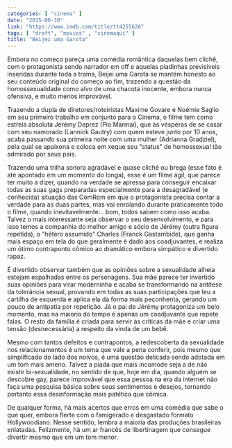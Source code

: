 ```yaml
---
categories: [ "cinema" ]
date: "2015-06-10"
link: "https://www.imdb.com/title/tt4255626"
tags: [ "draft", "movies" , "cinemaqui" ]
title: "Beijei uma Garota"
---
```

Embora no começo pareça uma comédia romântica daquelas bem clichê, com o protagonista sendo narrador em off e aquelas piadinhas previsíveis inseridas durante toda a trama, Beijei uma Garota se mantém honesto ao seu conteúdo original do começo ao fim, trazendo a questão da homossexualidade como alvo de uma chacota inocente, embora nunca ofensiva, e muito menos improvável.

Trazendo a dupla de diretores/roteiristas Maxime Govare e Noémie Saglio em seu primeiro trabalho em conjunto para o Cinema, o filme tem como estrela absoluta Jérémy Deprez (Pio Marmaï), que às vésperas de se casar com seu namorado (Lannick Gautry) com quem esteve junto por 10 anos, acaba passando sua primeira noite com uma mulher (Adrianna Gradziel), pela qual se apaixona e coloca em xeque seu "status" de homossexual tão admirado por seus pais.

Trazendo uma trilha sonora agradável e quase clichê ou brega (esse fato é até apontado em um momento do longa), esse é um filme ágil, que parece ter muito a dizer, quando na verdade se apressa para conseguir encaixar todas as suas gags preparadas especialmente para a desagradável (e conhecida) situação das ComRom em que o protagonista precisa contar a verdade para as duas partes, mas vai enrolando durante praticamente todo o filme, quando inevitavelmente... bom, todos sabem como isso acaba. Talvez o mais interessante seja observar o seu desenvolvimento, e para isso temos a companhia do melhor amigo e sócio de Jérémy (outra figura repetida), o "hétero assumido" Charles (Franck Gastambide), que ganha mais espaço em tela do que geralmente é dado aos coadjuvantes, e realiza um ótimo contraponto cômico ao dramático embora simpático e divertido rapaz.

É divertido observar também que as opiniões sobre a sexualidade alheia estejam espalhadas entre os personagens. Sua mãe parece ter invertido suas opiniões para virar moderninha e acaba se transformando na antítese da tolerância sexual, provando em todas as suas participações que leu a cartilha de esquerda e aplica ela da forma mais peçonhenta, gerando um pouco de antipatia por repetição. Já o pai de Jérémy protagoniza um belo momento, mas na maioria do tempo é apenas um coadjuvante que repete falas. O resto da família é criada para servir às críticas da mãe e criar uma tensão (desnecessária) a respeito da vinda de um bebê.

Mesmo com tantos defeitos e contrapontos, a redescoberta da sexualidade nos relacionamentos é um tema que vale a pena conferir, pois mesmo que simplificado do lado dos noivos, é uma questão delicada sendo adotada em um tom mais ameno. Talvez a piada que mais incomode seja a de não existir bi-sexualidade, no sentido de que, hoje em dia, quando alguém se descobre gay, parece improvável que essa pessoa na era da internet não faça uma pesquisa básica sobre seus sentimentos e desejos, tornando portanto essa desinformação mais patética que cômica.

De qualquer forma, há mais acertos que erros em uma comédia que sabe o que quer, embora flerte com o famigerado e desgastado formato Hollywoodiano. Nesse sentido, lembra a maioria das produções brasileiras enlatadas. Felizmente, há um ar francês de libertinagem que consegue divertir mesmo que em um tom menor.
